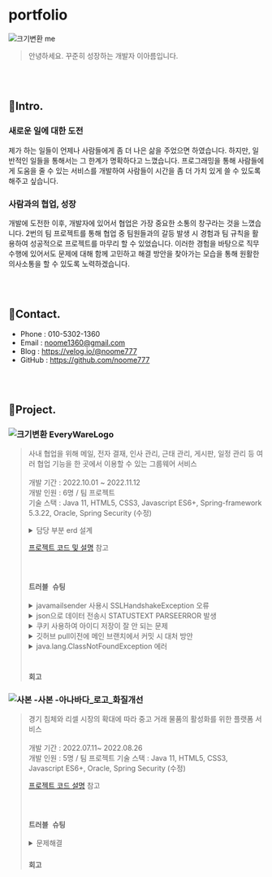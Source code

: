 # portfolio 

![크기변환 me](https://user-images.githubusercontent.com/98254235/201081319-f2d3f92a-e2f2-4af3-bc58-87319daac266.jpg)

>안녕하세요. 꾸준히 성장하는 개발자 이아름입니다.


<br><br>
## 📌Intro.


### 새로운 일에 대한 도전
제가 하는 일들이 언제나 사람들에게 좀 더 나은 삶을 주었으면 하였습니다. 하지만, 일반적인 일들을 통해서는 그 한계가 명확하다고 느꼈습니다. 프로그래밍을 통해 사람들에게 도움을 줄 수 있는 서비스를 개발하여 사람들이 시간을 좀 더 가치 있게 쓸 수 있도록 해주고 싶습니다.


### 사람과의 협업, 성장
개발에 도전한 이후, 개발자에 있어서 협업은 가장 중요한 소통의 창구라는 것을 느꼈습니다. 2번의 팀 프로젝트를 통해 협업 중 팀원들과의 갈등 발생 시 경험과 팀 규칙을 활용하여 성공적으로 프로젝트를 마무리 할 수 있었습니다. 이러한 경험을 바탕으로 직무 수행에 있어서도 문제에 대해 함께 고민하고 해결 방안을 찾아가는 모습을 통해 원활한 의사소통을 할 수 있도록 노력하겠습니다.

<br><br>


## 📌Contact.
- Phone : 010-5302-1360
- Email : noome1360@gmail.com
- Blog : https://velog.io/@noome777
- GitHub : https://github.com/noome777

<br><br>

## 📌Project.
### ![크기변환 EveryWareLogo](https://user-images.githubusercontent.com/98254235/204456980-a975052e-6113-4ab5-8c30-85bfe22fea17.png)
> 사내 협업을 위해 메일, 전자 결재, 인사 관리, 근태 관리, 게시판, 일정 관리 등 여러 협업 기능을 한 곳에서 이용할 수 있는 그룹웨어 서비스 <br><br>
> 개발 기간 : 2022.10.01 ~ 2022.11.12 <br>
> 개발 인원 : 6명 / 팀 프로젝트 <br>
> 기술 스택 : Java 11, HTML5, CSS3, Javascript ES6+, Spring-framework 5.3.22, Oracle, Spring Security (수정)
><details>
><summary>담당 부분 erd 설계</summary>
><div markdown="1">
>
>![EveryWare_MyErd](https://user-images.githubusercontent.com/98254235/202900579-46aa8c68-469a-4405-a02b-422513ba3431.png)
>
></div>
></details>
> 
> [프로젝트 코드 및 설명](https://github.com/noome777/EveryWare) 참고
><br><br><br>
>
> ### `트러블 슈팅`
><details>
><summary>javamailsender 사용시 SSLHandshakeException 오류</summary>
><div markdown="1">
><br> 문제 : NaverSMTP 사용시, SMTP 설정에 port 번호를 설정해줬는데도 불구하고 Could not connect to SMTP host 라는 에러 발생 <br><br>
>
>![Untitled (1)](https://user-images.githubusercontent.com/98254235/204472996-337be8c6-0291-4db7-bb51-6e6208ea2f2b.png)
>
>해결 : 이메일 전송시에 javamail을 사용하게 되는데 ssl오류로 SSLHandshakeException 이 발생한 것 <br>
>JDK가 TLS 프로토콜이 비활성 되어있거나 TLS 버전이 상이하여 발생하는 것이기 때문에, 자바 메일에서 사용할 기본 TLS 버전을 1.2로 변경해 주어야 하였음.<br><br>
>따라서, System.setProperty("jdk.tls.client.protocols", "TLSv1.2");과 같은 형식으로 property를 설정해주면 되는데, 프로젝트에서 작성한 자바 코드와 유사하게 >serverInfo.put("mail.smtp.ssl.protocols", "TLSv1.2"); 로 맞추어 적어주어 에러를 해결
></div>
></details>
><details>
><summary>json으로 데이터 전송시 STATUSTEXT PARSEERROR 발생</summary>
><div markdown="1">
> <br> 문제 : ajax에서 서버로 요청 시 데이터가 서버로 넘어가지 않는 문제 <br>
> 해결 : datatype을 json으로 적었다가 삭제해주었음
></div>
></details>
><details>
><summary>쿠키 사용하여 아이디 저장이 잘 안 되는 문제</summary>
><div markdown="1">
> <br> 문제 : 아이디 저장 체크박스를 해제 한 상태에서도 로그인 화면으로 다시 돌아갔을 때 아이디가 저장되어 있어, 아이디 저장 기능이 제대로 구현하지 못하고 있는 상태. <br>
> 해결 : 아이디 저장 체크박스를 체크했을 때 vs 해제했을 때로 구분하여서 해제하였을 경우에는 cookie의 setMaxage(0); 으로  주어 쿠키가 제거될 수 있도록 함. (setMaxage 로 시간 설정을 해주는 이유는 쿠키에는 remove 메서드가 없으므로)
> <br> 만료 시킨 후에 addCookie를 하면 만료시켰다는 것을 응답 헤더에 추가하여 쿠키가 삭제가 된다.
></div>
></details>
><details>
><summary>깃허브 pull이전에 메인 브랜치에서 커밋 시 대처 방안</summary>
><div markdown="1">
> <br> 문제 :  작업 내용을 merge 한 이후, 통합된 파일 내용을 pull을 받지 않고 프로젝트를 빌드하였을 때, 톰켓 에러가 발생하였음.<br>
> 해결 : <br>
> 1. 우선, 메인브랜치에서 풀을 당겨서 못받았던 파일을 다시 모두 받아준다. <br>
> 2. 풀 당긴 메인브랜치에서 새롭게 브랜치 생성한다.  <br>
> 3. 기존 브랜치에 작업한내용을 방금 만든 브랜치에 가져온다 : (기존브랜치 커밋지점 우클릭, 체리픽)
></div>
></details>
><details>
><summary>java.lang.ClassNotFoundException 에러</summary>
><div markdown="1">
><br> 문제 : java.lang.ClassNotFoundException 에러 발생 <br>
> 해결 : Classpath에 로드하고자 하는 Class가 발견되지 않았을 때 발생한다. 보통은 빌드에 문제가 있는 경우로 clean이나 Class파일 삭제 후 재빌드를 수행하여 해결하였음.
> 따라서, 프로젝트의 OverworkVo 클래스를 삭제 후 다시 생성해주니 에러가 발생하지 않고 프로젝트가 잘 실행이 됨
></div>
></details>
><br>
>
> ### `회고`


### ![사본 -사본 -아나바다_로고_화질개선](https://user-images.githubusercontent.com/98254235/204457375-ba9be004-4c79-4ff9-8115-ff492d5134d2.png)
> 경기 침체와 리셀 시장의 확대에 따라 중고 거래 물품의 활성화를 위한 플랫폼 서비스 <br><br>
> 개발 기간 : 2022.07.11~ 2022.08.26 <br>
> 개발 인원 : 5명 / 팀 프로젝트
> 기술 스택 : Java 11, HTML5, CSS3, Javascript ES6+, Oracle, Spring Security (수정)
> 
> [프로젝트 코드  설명](https://github.com/Attadipa/semiGitTestRepo) 참고
> <br><br><br>
>
> ### `트러블 슈팅`
> <details>
><summary>문제해결</summary>
><div markdown="1">
> 내용
></div>
></details>
> 
> ### `회고`

